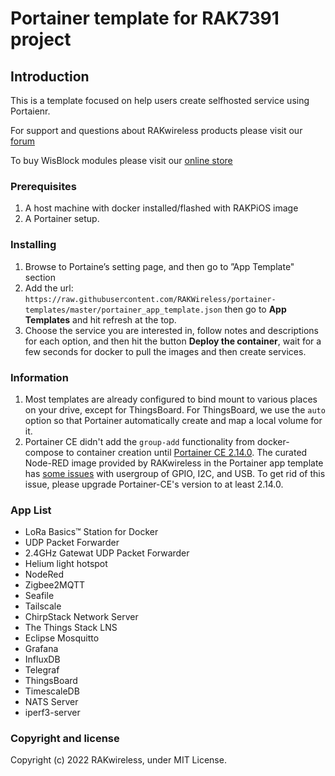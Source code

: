 # Portainer template for RAK7391 project

## Introduction

This is a template focused on help users create selfhosted service using Portaienr.

For support and questions about RAKwireless products please visit our [forum](https://forum.rakwireless.com/)

To buy WisBlock modules please visit our [online store](https://store.rakwireless.com/)

### Prerequisites

1. A host machine with docker installed/flashed with RAKPiOS image
2. A Portainer setup.

### Installing

1. Browse to Portaine’s setting page, and then go to ”App Template" section
2. Add the url: `https://raw.githubusercontent.com/RAKWireless/portainer-templates/master/portainer_app_template.json` then go to **App Templates** and hit refresh at the top.
3. Choose the service you are interested in, follow notes and descriptions for each option, and then hit the button **Deploy the container**, wait for a few seconds for docker to pull the images and then create services.

### Information

1. Most templates are already configured to bind mount to various places on your drive, except for ThingsBoard. For ThingsBoard, we use the `auto` option so that Portainer automatically create and map a local volume for it. 
2. Portainer CE didn't add the `group-add` functionality from docker-compose to container creation until [Portainer CE 2.14.0](https://hub.docker.com/layers/portainer-ce/portainer/portainer-ce/2.14.0/images/sha256-c418af6e9c087952318189c8fcb4b32326d5be39eabafff4fb49e81a24a56bca?context=explore). The curated Node-RED image provided by RAKwireless in the Portainer app template has [some issues](https://github.com/portainer/portainer/issues/6970) with usergroup of GPIO, I2C, and USB. To get rid of this issue, please upgrade Portainer-CE's version to at least 2.14.0.


### App List

  - LoRa Basics™ Station for Docker 
  - UDP Packet Forwarder
  - 2.4GHz Gatewat UDP Packet Forwarder
  - Helium light hotspot
  - NodeRed
  - Zigbee2MQTT
  - Seafile
  - Tailscale
  - ChirpStack Network Server
  - The Things Stack LNS
  - Eclipse Mosquitto
  - Grafana
  - InfluxDB
  - Telegraf
  - ThingsBoard 
  - TimescaleDB
  - NATS Server
  - iperf3-server

### Copyright and license

Copyright (c) 2022 RAKwireless, under MIT License.
